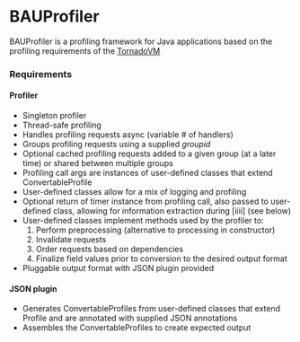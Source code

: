 # BAUProfiler

BAUProfiler is a profiling framework for Java applications based on the profiling requirements of the [TornadoVM](https://github.com/beehive-lab/TornadoVM)

### Requirements
#### Profiler
- Singleton profiler
- Thread-safe profiling
- Handles profiling requests async (variable # of handlers)
- Groups profiling requests using a supplied _groupid_
- Optional cached profiling requests added to a given group (at a later time) or shared between multiple groups
- Profiling call args are instances of user-defined classes that extend ConvertableProfile
- User-defined classes allow for a mix of logging and profiling
- Optional return of timer instance from profiling call, also passed to user-defined class, allowing for information extraction during [iiii] (see below)
- User-defined classes implement methods used by the profiler to:
   1. Perform preprocessing (alternative to processing in constructor)
   2. Invalidate requests
   3. Order requests based on dependencies
   4. Finalize field values prior to conversion to the desired output format
- Pluggable output format with JSON plugin provided

#### JSON plugin
- Generates ConvertableProfiles from user-defined classes that extend Profile and are annotated with supplied JSON annotations
- Assembles the ConvertableProfiles to create expected output
